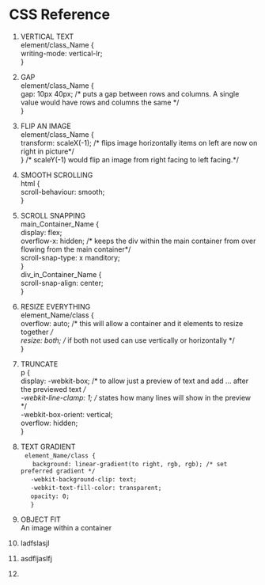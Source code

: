 # CSS Reference<br>
1. VERTICAL TEXT<br>
     element/class_Name {<br>
        writing-mode: vertical-lr;<br>
     }<br>
2. GAP<br>
    element/class_Name {<br>
      gap: 10px 40px; /* puts a gap between rows and columns. A single value would have rows and columns the same */<br>
     }<br>
3. FLIP AN IMAGE<br>
    element/class_Name {<br>
      transform: scaleX(-1); /* flips image horizontally items on left are now on right in picture*/<br>
     }                        /* scaleY(-1) would flip an image from right facing to left facing.*/<br>
4. SMOOTH SCROLLING<br>
    html {<br>
      scroll-behaviour: smooth;<br>
     }<br>
5. SCROLL SNAPPING<br>
     main_Container_Name {<br>
       display: flex;<br>
       overflow-x: hidden; /* keeps the div within the main container from over flowing from the main container*/<br>
       scroll-snap-type: x manditory;<br>
     }<br>
     div_in_Container_Name {<br>
       scroll-snap-align: center;<br>
     }<br>
6. RESIZE EVERYTHING<br>
     element_Name/class {<br>
       overflow: auto;    /* this will allow a container and it elements to resize together */<br>
       resize: both;      /* if both not used can use vertically or horizontally */<br>
     }<br>
7. TRUNCATE<br>
     p {<br>
        display: -webkit-box;    /* to allow just a preview of text and add ... after the previewed text */<br>
        -webkit-line-clamp: 1; /* states how many lines will show in the preview */<br>
        -webkit-box-orient: vertical; <br>
        overflow: hidden;<br>
     }<br>
8. TEXT GRADIENT<br>
&nbsp; `element_Name/class {`<br>
&nbsp; &nbsp; &nbsp; `background: linear-gradient(to right, rgb, rgb); /* set preferred gradient */`<br>
&nbsp; &nbsp; &nbsp;`-webkit-background-clip: text;`<br>
&nbsp; &nbsp; &nbsp;`-webkit-text-fill-color: transparent;`<br>
&nbsp; &nbsp; &nbsp;`opacity: 0;`<br>
&nbsp; &nbsp; &nbsp;`}`<br>
9. OBJECT FIT<br>
     An image within a container
     
           
16. ladfslasjl
17. asdfljaslfj
18. 
